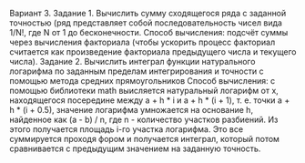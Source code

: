 Вариант 3.
Задание 1. Вычислить сумму сходящегося ряда с заданной точностью (ряд представляет собой последовательность чисел вида 1/N!, где N от 1 до бесконечности.
    Способ вычисления: подсчёт суммы через вычисления факториала (чтобы ускорить процесс факториал считается как произведение факториала предыдущего числа и текущего числа).
Задание 2. Вычислить интеграл функции натурального логарифма по заданным пределам интегрирования и точности с помощью метода средних прямоугольников
    Способ вычисления: с помощью библиотеки math выисляется натуральный логарифм от x, находящегося посередине между a + h * i и a + h * (i + 1), т. е. точки a + h * (i + 0.5), значение логарифма умножается на основание h, найденное как (a - b) / n, где n - количество участков разбиений. Из этого получается площадь i-го участка логарифма. Это все суммируется проходя фором и получается интеграл, который потом сравнивается с предыдущим значением на заданную точность.
